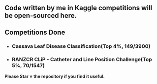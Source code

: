 ## Code written by me in Kaggle competitions will be open-sourced here.  

## Competitions Done  
- ### Cassava Leaf Disease Classification(Top 4%, 149/3900)  
- ### RANZCR CLiP - Catheter and Line Position Challenge(Top 5%, 70/1547)  

**Please Star ⭐ the repository if you find it useful.**
